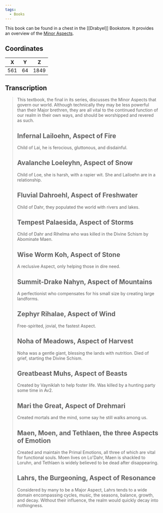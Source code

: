```yaml
---
tags:
  - Books
---
```


This book can be found in a chest in the [[Drabyel]] Bookstore. It provides an overview of the [Minor Aspects](Lore/Higher_Beings/Aspects/Minor_Aspects/).

## Coordinates
| **X** | **Y** | **Z** |
| :---: | :---: | :---: |
|  561  |  64   | 1849  |

## Transcription
> This textbook, the final in its series, discusses the Minor Aspects that govern our world. Although technically they may be less powerful than their Major brethren, they are all vital to the continued function of our realm in their own ways, and should be worshipped and revered as such.
>
> Infernal Lailoehn, Aspect of Fire
> -------------------
> Child of Lai, he is ferocious, gluttonous, and disdainful.
>
> Avalanche Loeleyhn, Aspect of Snow
> -------------------
> Child of Loe, she is harsh, with a rapier wit. She and Lailoehn are in a relationship.
>
> Fluvial Dahroehl, Aspect of Freshwater
> -------------------
> Child of Dahr, they populated the world with rivers and lakes.
>
> Tempest Palaesida, Aspect of Storms
> -------------------
> Child of Dahr and Rihelma who was killed in the Divine Schism by Abominate Maen.
>
> Wise Worm Koh, Aspect of Stone
> -------------------
> A reclusive Aspect, only helping those in dire need.
>
> Summit-Drake Nahyn, Aspect of Mountains
> -------------------
> A perfectionist who compensates for his small size by creating large landforms.
>
> Zephyr Rihalae, Aspect of Wind
> -------------------
> Free-spirited, jovial, the fastest Aspect.
>
> Noha of Meadows, Aspect of Harvest
> -------------------
> Noha was a gentle giant, blessing the lands with nutrition. Died of grief, starting the Divine Schism.
>
> Greatbeast Muhs, Aspect of Beasts
> -------------------
> Created by Vayniklah to help foster life. Was killed by a hunting party some time in Av2.
>
> Mari the Great, Aspect of Drehmari
> -------------------
> Created mortals and the mind, some say he still walks among us.
>
> Maen, Moen, and Tethlaen, the three Aspects of Emotion
> -------------------
> Created and maintain the Primal Emotions, all three of which are vital for functional souls. Moen lives on Lo'Dahr, Maen is shackled to Loruhn, and Tethlaen is widely believed to be dead after disappearing.
>
> Lahrs, the Burgeoning, Aspect of Resonance
> -------------------
> Considered by many to be a Major Aspect, Lahrs tends to a wide domain encompassing cycles, music, the seasons, balance, growth, and decay. Without their influence, the realm would quickly decay into nothingness.

